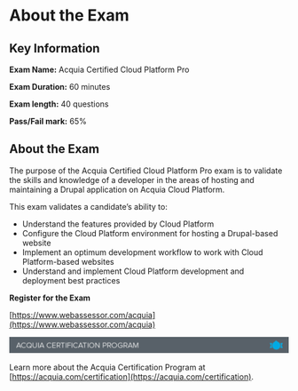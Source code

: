 # About the Exam

## Key Information

**Exam Name:** Acquia Certified Cloud Platform Pro

**Exam Duration:** 60 minutes

**Exam length:** 40 questions

**Pass/Fail mark:** 65%

## About the Exam

The purpose of the Acquia Certified Cloud Platform Pro exam is to validate the skills and knowledge of a developer in the areas of hosting and maintaining a Drupal application on Acquia Cloud Platform.

This exam validates a candidate’s ability to:

* Understand the features provided by Cloud Platform
* Configure the Cloud Platform environment for hosting a Drupal-based website
* Implement an optimum development workflow to work with Cloud Platform-based websites
* Understand and implement Cloud Platform development and deployment best practices

**Register for the Exam**

[https://www.webassessor.com/acquia](https://www.webassessor.com/acquia)

![](.gitbook/assets/Screen%20Shot%202017-11-27%20at%2012.21.01%20PM.png)

Learn more about the Acquia Certification Program at [https://acquia.com/certification](https://acquia.com/certification).

